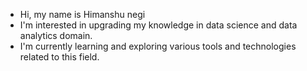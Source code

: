 - Hi, my name is Himanshu negi
- I'm interested in upgrading my knowledge in data science and data analytics domain.
- I'm currently learning and exploring various tools and technologies related to this field.

